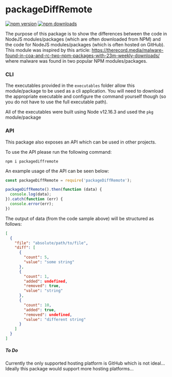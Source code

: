 # packageDiffRemote

[![npm version](https://img.shields.io/npm/v/packagediffremote.svg?style=flat-square)](https://www.npmjs.org/package/packagediffremote)
[![npm downloads](https://img.shields.io/npm/dm/packagediffremote.svg?style=flat-square)](http://npm-stat.com/charts.html?package=packagediffremote)

The purpose of this package is to show the differences between the code in NodeJS modules/packages (which are often downloaded from NPM) and the code for NodeJS modules/packages (which is often hosted on GitHub). This module was inspired by this article: https://therecord.media/malware-found-in-coa-and-rc-two-npm-packages-with-23m-weekly-downloads/ where malware was found in two popular NPM modules/packages.

### CLI

The executables provided in the `executables` folder allow this module/package to be used as a cli application. You will need to download the appropriate executable and configure the command yourself though (so you do not have to use the full executable path).

All of the executables were built using Node v12.16.3 and used the `pkg` module/package

### API

This package also exposes an API which can be used in other projects.

To use the API please run the following command:

```shell
npm i packagediffremote
```

An example usage of the API can be seen below:
```javascript
const packageDiffRemote = require('packageDiffRemote');

packageDiffRemote().then(function (data) {
  console.log(data);
}).catch(function (err) {
  console.error(err);
})

```
The output of data (from the code sample above) will be structured as follows:
```json
[
  {
    "file": "absolute/path/to/file",
    "diff": [
      {
        "count": 5,
        "value": "some string"
      },
      {
        "count": 1,
        "added": undefined,
        "removed": true,
        "value": "string"
      },
      {
        "count": 10,
        "added": true,
        "removed": undefined,
        "value": "different string"
      }
    ]
  }
]
```

##### To Do

Currently the only supported hosting platform is GitHub which is not ideal... Ideally this package would support more hosting platforms...
